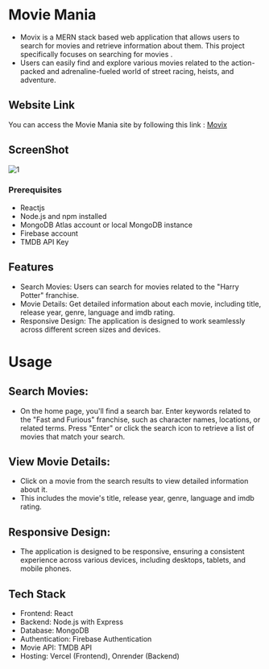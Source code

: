 # Movie Mania

- Movix is a MERN stack based web application that allows users to search for movies and retrieve information about them. This project specifically focuses on searching for movies .
- Users can easily find and explore various movies related to the action-packed and adrenaline-fueled world of street racing, heists, and adventure.

## Website Link
You can access the Movie Mania site by following this link : [Movix](https://movix-hubb.vercel.app)


## ScreenShot

![1](https://github.com/AnkitJha13/Movix/assets/116744896/843deea0-44eb-4805-907a-1b98fd782037)




### Prerequisites
- Reactjs 
- Node.js and npm installed
- MongoDB Atlas account or local MongoDB instance
- Firebase account
- TMDB API Key


## Features
- Search Movies: Users can search for movies related to the "Harry Potter" franchise.
- Movie Details: Get detailed information about each movie, including title, release year, genre, language and imdb rating.
- Responsive Design: The application is designed to work seamlessly across different screen sizes and devices.

# Usage
## Search Movies:
- On the home page, you'll find a search bar. Enter keywords related to the "Fast and Furious" franchise, such as character names, locations, or related terms. Press "Enter" or click the search icon to retrieve a list of movies that match your search.

## View Movie Details:
- Click on a movie from the search results to view detailed information about it.
- This includes the movie's title, release year, genre, language and imdb rating.


## Responsive Design:   
- The application is designed to be responsive, ensuring a consistent experience across various devices, including desktops, tablets, and mobile phones.

## Tech Stack
- Frontend: React
- Backend: Node.js with Express
- Database: MongoDB
- Authentication: Firebase Authentication
- Movie API: TMDB API
- Hosting: Vercel (Frontend), Onrender (Backend)
